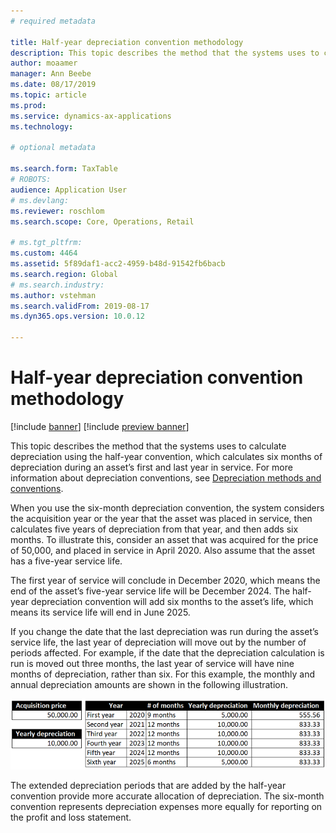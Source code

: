 ```yaml
---
# required metadata

title: Half-year depreciation convention methodology
description: This topic describes the method that the systems uses to calculate depreciation using the half-year convention, which calculates six months of depreciation during an asset’s first and last year in service. 
author: moaamer
manager: Ann Beebe
ms.date: 08/17/2019
ms.topic: article
ms.prod: 
ms.service: dynamics-ax-applications
ms.technology: 

# optional metadata

ms.search.form: TaxTable
# ROBOTS: 
audience: Application User
# ms.devlang: 
ms.reviewer: roschlom
ms.search.scope: Core, Operations, Retail

# ms.tgt_pltfrm: 
ms.custom: 4464
ms.assetid: 5f89daf1-acc2-4959-b48d-91542fb6bacb
ms.search.region: Global
# ms.search.industry: 
ms.author: vstehman
ms.search.validFrom: 2019-08-17
ms.dyn365.ops.version: 10.0.12

---
```


# Half-year depreciation convention methodology

[!include [banner](../includes/banner.md)]
[!include [preview banner](../includes/preview-banner.md)]

This topic describes the method that the systems uses to calculate depreciation using the half-year convention, which calculates six months of depreciation during an asset’s first and last year in service. For more information about depreciation conventions, see [Depreciation methods and conventions](https://docs.microsoft.com/en-us/dynamicsax-2012/appuser-itpro/depreciation-methods-and-conventions). 

When you use the six-month depreciation convention, the system considers the acquisition year or the year that the asset was placed in service, then calculates five years of depreciation from that year, and then adds six months. To illustrate this, consider an asset that was acquired for the price of 50,000, and placed in service in April 2020. Also assume that the asset has a five-year service life.

The first year of service will conclude in December 2020, which means the end of the asset’s five-year service life will be December 2024. The half-year depreciation convention will add six months to the asset’s life, which means its service life will end in June 2025. 

If you change the date that the last depreciation was run during the asset’s service life, the last year of depreciation will move out by the number of periods affected. For example, if the date that the depreciation calculation is run is moved out three months, the last year of service will have nine months of depreciation, rather than six. 
For this example, the monthly and annual depreciation amounts are shown in the following illustration. 

   [![Depreciation schedule for half-year depreciation convention](./media/half-yr-dprectn-cnvntn.png)](./media/half-yr-dprectn-cnvntn.png)

The extended depreciation periods that are added by the half-year convention provide more accurate allocation of depreciation. The six-month convention represents depreciation expenses more equally for reporting on the profit and loss statement.  
